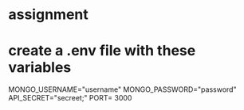 # assignment

# create a .env file with these variables

MONGO_USERNAME="username"
MONGO_PASSWORD="password"
API_SECRET="secreet;"
PORT= 3000

